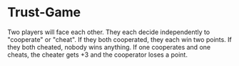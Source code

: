 # Trust-Game
<h>Two players will face each other. They each decide independently to "cooperate" or "cheat". If they both cooperated, they each win two points. If they both cheated, nobody wins anything. If one cooperates and one cheats, the cheater gets +3 and the cooperator loses a point.<h>
